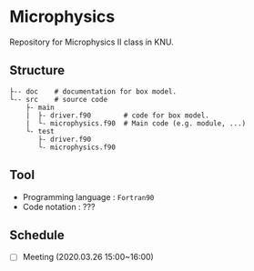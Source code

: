 # Microphysics
Repository for Microphysics II class in KNU.

## Structure
```
├-- doc    # documentation for box model.
└-- src    # source code
    ├- main
    |  ├- driver.f90        # code for box model.
    |  └- microphysics.f90  # Main code (e.g. module, ...)
    └- test
       ├- driver.f90       
       └- microphysics.f90 
```

## Tool
- Programming language : `Fortran90`
- Code notation : ???

## Schedule
- [ ] Meeting (2020.03.26 15:00~16:00)

